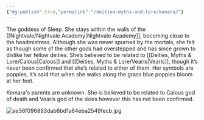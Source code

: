 ```yaml
---
{"dg-publish":true,"permalink":"/deities-myths-and-lore/kemara/"}
---
```



The goddess of Sleep. She stays within the walls of the [[Nightvale/Nightvale Academy\|Nightvale Academy]], becoming close to the headmistress. Although she was never spurned by the mortals, she felt as though some of the other gods had overstepped and has since grown to dislike her fellow deities. She’s believed to be related to [[Deities, Myths & Lore/Calous\|Calous]] and [[Deities, Myths & Lore/Vearis\|Vearis]], though it’s never been confirmed that she’s related to either of them. Her symbols are poppies, it’s said that when she walks along the grass blue poppies bloom at her feet.

Kemara's parents are unknown. She is believed to be related to Calous god of death and Vearis god of the skies however this has not been confirmed.

![ae36f096863dab6bd1a64eba2549fecb.jpg](/img/user/Images/ae36f096863dab6bd1a64eba2549fecb.jpg)
